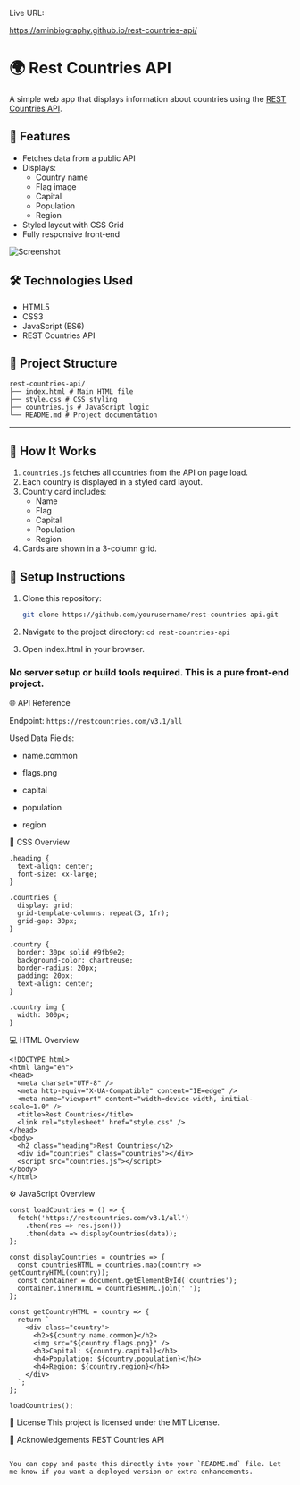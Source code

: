 Live URL:

https://aminbiography.github.io/rest-countries-api/
 

# 🌍 Rest Countries API

A simple web app that displays information about countries using the [REST Countries API](https://restcountries.com/).

## 🚀 Features

- Fetches data from a public API
- Displays:
  - Country name
  - Flag image
  - Capital
  - Population
  - Region
- Styled layout with CSS Grid
- Fully responsive front-end

![Screenshot](screenshot.png) <!-- Replace this with the path to your actual screenshot -->


## 🛠️ Technologies Used

- HTML5
- CSS3
- JavaScript (ES6)
- REST Countries API

## 📂 Project Structure

```
rest-countries-api/
├── index.html # Main HTML file
├── style.css # CSS styling
├── countries.js # JavaScript logic
└── README.md # Project documentation
```

---

## 📜 How It Works

1. `countries.js` fetches all countries from the API on page load.
2. Each country is displayed in a styled card layout.
3. Country card includes:
   - Name
   - Flag
   - Capital
   - Population
   - Region
4. Cards are shown in a 3-column grid.

## 🔧 Setup Instructions

1. Clone this repository:
   ```bash
   git clone https://github.com/yourusername/rest-countries-api.git
   ```

2. Navigate to the project directory: ```cd rest-countries-api```

3. Open index.html in your browser.
### No server setup or build tools required. This is a pure front-end project.

🌐 API Reference

Endpoint: ```https://restcountries.com/v3.1/all```

Used Data Fields:

- name.common

- flags.png

- capital

- population

- region

🎨 CSS Overview

```
.heading {
  text-align: center;
  font-size: xx-large;
}

.countries {
  display: grid;
  grid-template-columns: repeat(3, 1fr);
  grid-gap: 30px;
}

.country {
  border: 30px solid #9fb9e2;
  background-color: chartreuse;
  border-radius: 20px;
  padding: 20px;
  text-align: center;
}

.country img {
  width: 300px;
}
```

💻 HTML Overview

```
<!DOCTYPE html>
<html lang="en">
<head>
  <meta charset="UTF-8" />
  <meta http-equiv="X-UA-Compatible" content="IE=edge" />
  <meta name="viewport" content="width=device-width, initial-scale=1.0" />
  <title>Rest Countries</title>
  <link rel="stylesheet" href="style.css" />
</head>
<body>
  <h2 class="heading">Rest Countries</h2>
  <div id="countries" class="countries"></div>
  <script src="countries.js"></script>
</body>
</html>
```

⚙️ JavaScript Overview

```
const loadCountries = () => {
  fetch('https://restcountries.com/v3.1/all')
    .then(res => res.json())
    .then(data => displayCountries(data));
};

const displayCountries = countries => {
  const countriesHTML = countries.map(country => getCountryHTML(country));
  const container = document.getElementById('countries');
  container.innerHTML = countriesHTML.join(' ');
};

const getCountryHTML = country => {
  return `
    <div class="country">
      <h2>${country.name.common}</h2>
      <img src="${country.flags.png}" />
      <h3>Capital: ${country.capital}</h3>
      <h4>Population: ${country.population}</h4>
      <h4>Region: ${country.region}</h4>
    </div>
  `;
};

loadCountries();
```

📄 License
This project is licensed under the MIT License.

🙏 Acknowledgements
REST Countries API

```

You can copy and paste this directly into your `README.md` file. Let me know if you want a deployed version or extra enhancements.

```




